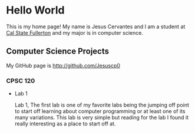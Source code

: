 # Hello World

This is my home page! My name is Jesus Cervantes and I am a student at [Cal State Fullerton](http://www.fullerton.edu/)
and my major is in computer science.

## Computer Science Projects

My GitHub page is http://github.com/Jesuscp0
### CPSC 120

* Lab 1

    Lab 1, The first lab is one of my favorite labs being the jumping off point to start off learning about computer
    programming or at least one of its many variations. This lab is very simple but reading for the lab I found it really
    interesting as a place to start off at.